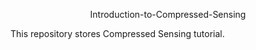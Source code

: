 <center>

Introduction-to-Compressed-Sensing

</center>


This repository stores Compressed Sensing tutorial.

